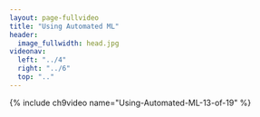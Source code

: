 ```yaml
---
layout: page-fullvideo
title: "Using Automated ML"
header:
  image_fullwidth: head.jpg
videonav:
  left: "../4"
  right: "../6"
  top: ".."
---
```


{% include ch9video name="Using-Automated-ML-13-of-19" %}

